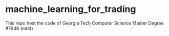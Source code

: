 # machine_learning_for_trading
This repo host the code of Georgia Tech Computer Science Master Degree #7646 (ml4t)
